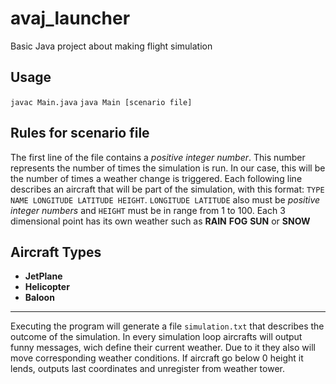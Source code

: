 # avaj_launcher
Basic Java project about making flight simulation

## Usage
```javac Main.java```
```java Main [scenario file]```

## Rules for scenario file
The first line of the file contains a *positive integer number*. This number represents the
number of times the simulation is run. In our case, this will be the number of times a
weather change is triggered.
Each following line describes an aircraft that will be part of the simulation, with this
format: ```TYPE NAME LONGITUDE LATITUDE HEIGHT```.
```LONGITUDE LATITUDE``` also must be *positive integer numbers* and ```HEIGHT``` must be in range from 1 to 100.
Each 3 dimensional point has its own weather such as **RAIN** **FOG** **SUN** or **SNOW**

## Aircraft Types
* **JetPlane**
* **Helicopter**
* **Baloon**

<hr>

Executing the program will generate a file ```simulation.txt``` that describes the outcome
of the simulation. In every simulation loop aircrafts will output funny messages, wich define their current weather. Due to it they also will move corresponding weather conditions. If aircraft go below 0 height it lends, outputs last coordinates and unregister from weather tower.
